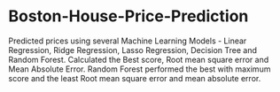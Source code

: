 # Boston-House-Price-Prediction

Predicted prices using several Machine Learning Models - Linear Regression, Ridge Regression, Lasso Regression, Decision Tree and Random Forest. Calculated the Best score, Root mean square error and Mean Absolute Error. Random Forest performed the best with maximum score and the least Root mean square error and mean absolute error.
